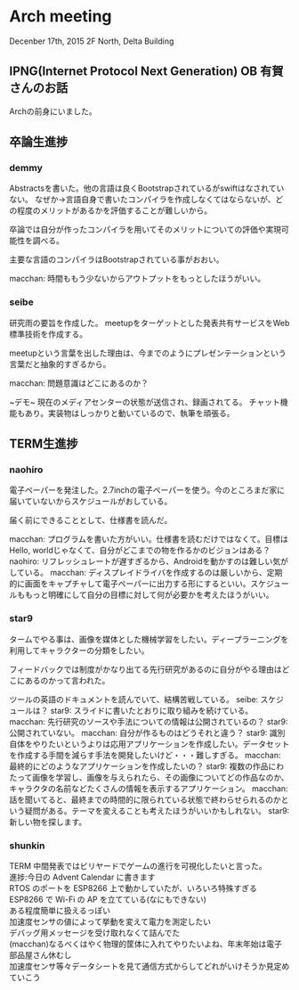 # Arch meeting
Decenber 17th, 2015
2F North, Delta Building

## IPNG(Internet Protocol Next Generation) OB 有賀さんのお話
Archの前身にいました。


## 卒論生進捗
### demmy
Abstractsを書いた。他の言語は良くBootstrapされているがswiftはなされていない。
なぜか→言語自身で書いたコンパイラを作成しなくてはならないが、どの程度のメリットがあるかを評価することが難しいから。

卒論では自分が作ったコンパイラを用いてそのメリットについての評価や実現可能性を調べる。

主要な言語のコンパイラはBootstrapされている事がおおい。

macchan: 時間ももう少ないからアウトプットをもっとしたほうがいい。

### seibe
研究雨の要旨を作成した。
meetupをターゲットとした発表共有サービスをWeb標準技術を作成する。

meetupという言葉を出した理由は、今までのようにプレゼンテーションという言葉だと抽象的すぎるから。

macchan: 問題意識はどこにあるのか？

~デモ~
現在のメディアセンターの状態が送信され、録画されてる。
チャット機能もあり。実装物はしっかりと動いているので、執筆を頑張る。


## TERM生進捗
### naohiro
電子ペーパーを発注した。2.7inchの電子ペーパーを使う。今のところまだ家に届いていないからスケジュールがおしている。

届く前にできることとして、仕様書を読んだ。

macchan: プログラムを書いた方がいい。仕様書を読むだけではなくて。目標はHello, worldじゃなくて、自分がどこまでの物を作るかのビジョンはある？
naohiro: リフレッシュレートが遅すぎるから、Androidを動かすのは難しい気がしている。
macchan: ディスプレイドライバを作成するのは厳しいから、定期的に画面をキャプチャして電子ペーパーに出力する形にするといい。スケジュールももっと明確にして自分の目標に対して何が必要かを考えたほうがいい。

### star9
タームでやる事は、画像を媒体とした機械学習をしたい。ディープラーニングを利用してキャラクターの分類をしたい。

フィードバックでは制度がかなり出てる先行研究があるのに自分がやる理由はどこにあるのかって言われた。

ツールの英語のドキュメントを読んでいて、結構苦戦している。
seibe: スケジュールは？
star9: スライドに書いたとおりに取り組みを続けている。
macchan: 先行研究のソースや手法についての情報は公開されているの？
star9: 公開されていない。
macchan: 自分が作るものはどうそれと違う？
star9: 識別自体をやりたいというよりは応用アプリケーションを作成したい。データセットを作成する手間を減らす手法を開発したいけど・・・難しすぎる。
macchan: 最終的にどのようなアプリケーションを作成したいの？
star9: 複数の作品にわたって画像を学習し、画像を与えられたら、その画像についてどの作品なのか、キャラクタの名前などたくさんの情報を表示するアプリケーション。
macchan: 話を聞いてると、最終までの時間的に限られている状態で終わらせられるのかという疑問がある。テーマを変えることも考えたほうがいいかもしれない。
star9: 新しい物を探します。

### shunkin
TERM 中間発表ではビリヤードでゲームの進行を可視化したいと言った。  
進捗:今日の Advent Calendar に書きます  
RTOS のポートを ESP8266 上で動かしていたが、いろいろ特殊すぎる  
ESP8266 で Wi-Fi の AP を立てている(なにもできない)  
ある程度簡単に扱えるっぽい  
加速度センサの値によって挙動を変えて電力を測定したい  
デバッグ用メッセージを受け取れなくて詰んでた  
(macchan)なるべくはやく物理的筐体に入れてやりたいよね、年末年始は電子部品屋さん休むし  
加速度センサ等々データシートを見て通信方式からしてどれがいけそうか見定めていこう  
